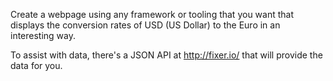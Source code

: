 Create a webpage using any framework or tooling that you want that displays the
conversion rates of USD (US Dollar) to the Euro in an interesting way.

To assist with data, there's a JSON API at http://fixer.io/ that will provide
the data for you.
